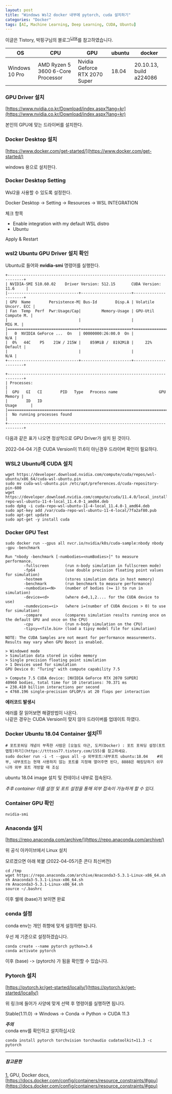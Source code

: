```yaml
---
layout: post
title: "Windows Wsl2 docker 내부에 pytorch, cuda 설치하기"
categories: "Docker"
tags: [AI, Machine Learning, Deep Learning, CUDA, Ubuntu]
---
```


이글은 Tistory, 박핑구님의 블로그<sup><a href="https://pinggoopark.tistory.com/m/117">Link</a></sup>를 참고하였습니다.

|OS|CPU|GPU|ubuntu|docker|
|---|---|---|---|---|
|Windows 10 Pro|AMD Ryzen 5 3600 6-Core Processor|Nvidia Geforce RTX 2070 Super|18.04|20.10.13, build a224086|

### GPU Driver 설치

[https://www.nvidia.co.kr/Download/index.aspx?lang=kr](https://www.nvidia.co.kr/Download/index.aspx?lang=kr)

본인의 GPU에 맞는 드라이버를 설치한다.<br/>

### Docker Desktop 설치

[https://www.docker.com/get-started/](https://www.docker.com/get-started/)

windows 용으로 설치한다.

### Docker Desktop Setting

Wsl2을 사용할 수 있도록 설정한다.

Docker Desktop -> Setting -> Resources -> WSL INTEGRATION

체크 항목
* Enable integration with my default WSL distro
* Ubuntu 

Apply & Restart<br/>

### wsl2 Ubuntu GPU Driver 설치 확인

Ubuntu로 들어와 **nvidia-smi** 명령어를 실행한다.

```
+-----------------------------------------------------------------------------+
| NVIDIA-SMI 510.60.02    Driver Version: 512.15       CUDA Version: 11.6     |
|-------------------------------+----------------------+----------------------+
| GPU  Name        Persistence-M| Bus-Id        Disp.A | Volatile Uncorr. ECC |
| Fan  Temp  Perf  Pwr:Usage/Cap|         Memory-Usage | GPU-Util  Compute M. |
|                               |                      |               MIG M. |
|===============================+======================+======================|
|   0  NVIDIA GeForce ...  On   | 00000000:26:00.0  On |                  N/A |
|  0%   44C    P5    21W / 215W |    859MiB /  8192MiB |     22%      Default |
|                               |                      |                  N/A |
+-------------------------------+----------------------+----------------------+

+-----------------------------------------------------------------------------+
| Processes:                                                                  |
|  GPU   GI   CI        PID   Type   Process name                  GPU Memory |
|        ID   ID                                                   Usage      |
|=============================================================================|
|  No running processes found                                                 |
+-----------------------------------------------------------------------------+
```

다음과 같은 표가 나오면 정상적으로 GPU Driver가 설치 된 것이다.

2022-04-04 기준 CUDA Version이 11.6이 아닌경우 드라이버 확인이 필요하다.<br/>

### WSL2 Ubuntu에 CUDA 설치

```
wget https://developer.download.nvidia.com/compute/cuda/repos/wsl-ubuntu/x86_64/cuda-wsl-ubuntu.pin
sudo mv cuda-wsl-ubuntu.pin /etc/apt/preferences.d/cuda-repository-pin-600
wget https://developer.download.nvidia.com/compute/cuda/11.4.0/local_installers/cuda-repo-wsl-ubuntu-11-4-local_11.4.0-1_amd64.deb
sudo dpkg -i cuda-repo-wsl-ubuntu-11-4-local_11.4.0-1_amd64.deb
sudo apt-key add /var/cuda-repo-wsl-ubuntu-11-4-local/7fa2af80.pub
sudo apt-get update
sudo apt-get -y install cuda
```

### Docker GPU Test

```코드실행
sudo docker run --gpus all nvcr.io/nvidia/k8s/cuda-sample:nbody nbody -gpu -benchmark
```

```정상출력
Run "nbody -benchmark [-numbodies=<numBodies>]" to measure performance.
        -fullscreen       (run n-body simulation in fullscreen mode)
        -fp64             (use double precision floating point values for simulation)
        -hostmem          (stores simulation data in host memory)
        -benchmark        (run benchmark to measure performance)
        -numbodies=<N>    (number of bodies (>= 1) to run in simulation)
        -device=<d>       (where d=0,1,2.... for the CUDA device to use)
        -numdevices=<i>   (where i=(number of CUDA devices > 0) to use for simulation)
        -compare          (compares simulation results running once on the default GPU and once on the CPU)
        -cpu              (run n-body simulation on the CPU)
        -tipsy=<file.bin> (load a tipsy model file for simulation)

NOTE: The CUDA Samples are not meant for performance measurements. Results may vary when GPU Boost is enabled.

> Windowed mode
> Simulation data stored in video memory
> Single precision floating point simulation
> 1 Devices used for simulation
GPU Device 0: "Turing" with compute capability 7.5

> Compute 7.5 CUDA device: [NVIDIA GeForce RTX 2070 SUPER]
40960 bodies, total time for 10 iterations: 70.371 ms
= 238.410 billion interactions per second
= 4768.196 single-precision GFLOP/s at 20 flops per interaction
```

**에러코드 발생시**

에러를 잘 읽어보면 해결방법이 나온다.  
나같은 경우는 CUDA Version이 맞지 않아 드라이버를 업데이트 하였다.

### Docker Ubuntu 18.04 Container 설치<sup><a href="#footnote_1_1" name="footnote_1_2">[1]</a></sup>

```ubuntu
# 포트포워딩 개념이 부족한 사람은 [오늘도 야근, 도커(Docker) : 포트 포워딩 설정(포트 맵핑)하기](https://tttsss77.tistory.com/155)를 참고하세요.
sudo docker run -i -t --gpus all -p 외부포트:내부포트 ubuntu:18.04    #외부, 내부포트는 현재 사용하지 않는 포트를 지정해 열어주면 된다, 8888은 해킹당하기 쉬우니까 외부 포트 개방할 때 조심
```

ubuntu 18.04 image 설치 및 컨테이너 내부로 접속된다.

*추후 container 이름 설정 및 포트 설정을 통해 외부 접속이 가능하게 할 수 있다.*

### Container GPU 확인

```ubuntu
nvidia-smi
```

### Anaconda 설치

[https://repo.anaconda.com/archive/](https://repo.anaconda.com/archive/)

위 공식 아카이브에서 Linux 설치

모르겠으면 아래 복붙 (2022-04-05기준 콘다 최신버전)

```ubuntu
cd /tmp
wget https://repo.anaconda.com/archive/Anaconda3-5.3.1-Linux-x86_64.sh
sh Anaconda3-5.3.1-Linux-x86_64.sh
rm Anaconda3-5.3.1-Linux-x86_64.sh
source ~/.bashrc
```

이후 쉘에 (base)가 보이면 완료

### conda 설정

conda env는 개인 취향에 맞게 설정하면 됩니다. 

우선 제 기준으로 설정하겠습니다.

```ubuntu
conda create --name pytorch python=3.6
conda activate pytorch
```

이후 (base) -> (pytorch) 가 됨을 확인할 수 있습니다.

### Pytorch 설치

[https://pytorch.kr/get-started/locally/](https://pytorch.kr/get-started/locally/)

위 링크에 들어가 사양에 맞게 선택 후 명령어를 실행하면 됩니다.

Stable(1.11.0) -> Windows -> Conda -> Python -> CUDA 11.3

***주의***  
conda env를 확인하고 설치하십시오

```ubuntu
conda install pytorch torchvision torchaudio cudatoolkit=11.3 -c pytorch
```

---
##### 참고문헌

<a href="#footnote_1_2" name="footnote_1_1">1.</a> GPU, Docker docs, [https://docs.docker.com/config/containers/resource_constraints/#gpu](https://docs.docker.com/config/containers/resource_constraints/#gpu)